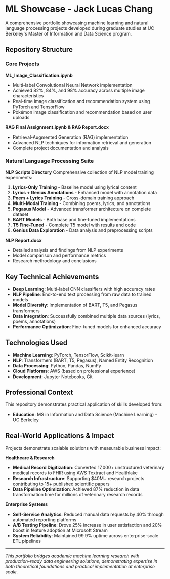 # ML Showcase - Jack Lucas Chang

A comprehensive portfolio showcasing machine learning and natural language processing projects developed during graduate studies at UC Berkeley's Master of Information and Data Science program.

## Repository Structure

### Core Projects

**ML_Image_Classification.ipynb**
- Multi-label Convolutional Neural Network implementation
- Achieved 82%, 84%, and 98% accuracy across multiple image characteristics
- Real-time image classification and recommendation system using PyTorch and TensorFlow
- Pokémon image classification and recommendation based on user uploads

**RAG Final Assignment.ipynb & RAG Report.docx**
- Retrieval-Augmented Generation (RAG) implementation
- Advanced NLP techniques for information retrieval and generation
- Complete project documentation and analysis

### Natural Language Processing Suite

**NLP Scripts Directory**
Comprehensive collection of NLP model training experiments:

1. **Lyrics-Only Training** - Baseline model using lyrical content
2. **Lyrics + Genius Annotations** - Enhanced model with annotation data
3. **Poem + Lyrics Training** - Cross-domain training approach
4. **Multi-Modal Training** - Combining poems, lyrics, and annotations
5. **Pegasus Model** - Advanced transformer architecture on complete dataset
6. **BART Models** - Both base and fine-tuned implementations
7. **T5 Fine-Tuned** - Complete T5 model with results and code
8. **Genius Data Exploration** - Data analysis and preprocessing scripts

**NLP Report.docx**
- Detailed analysis and findings from NLP experiments
- Model comparison and performance metrics
- Research methodology and conclusions

## Key Technical Achievements

- **Deep Learning**: Multi-label CNN classifiers with high accuracy rates
- **NLP Pipeline**: End-to-end text processing from raw data to trained models
- **Model Diversity**: Implementation of BART, T5, and Pegasus transformers
- **Data Integration**: Successfully combined multiple data sources (lyrics, poems, annotations)
- **Performance Optimization**: Fine-tuned models for enhanced accuracy

## Technologies Used

- **Machine Learning**: PyTorch, TensorFlow, Scikit-learn
- **NLP**: Transformers (BART, T5, Pegasus), Named Entity Recognition
- **Data Processing**: Python, Pandas, NumPy
- **Cloud Platforms**: AWS (based on professional experience)
- **Development**: Jupyter Notebooks, Git

## Professional Context

This repository demonstrates practical application of skills developed from:
- **Education**: MS in Information and Data Science (Machine Learning) - UC Berkeley

## Real-World Applications & Impact

Projects demonstrate scalable solutions with measurable business impact:

**Healthcare & Research**
- **Medical Record Digitization**: Converted 17,000+ unstructured veterinary medical records to FHIR using AWS Textract and Healthlake
- **Research Infrastructure**: Supporting $40M+ research projects contributing to 15+ published scientific papers
- **Data Pipeline Optimization**: Achieved 87% reduction in data transformation time for millions of veterinary research records

**Enterprise Systems**
- **Self-Service Analytics**: Reduced manual data requests by 40% through automated reporting platforms
- **A/B Testing Pipeline**: Drove 25% increase in user satisfaction and 20% boost in feature adoption at Microsoft Stream
- **System Reliability**: Maintained 99.9% uptime across enterprise-scale ETL pipelines

---

*This portfolio bridges academic machine learning research with production-ready data engineering solutions, demonstrating expertise in both theoretical foundations and practical implementation at enterprise scale.*

